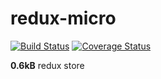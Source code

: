 # redux-micro
[![Build Status](https://travis-ci.org/coding-intl/micro-redux.svg?branch=master)](https://travis-ci.org/coding-intl/micro-redux)
[![Coverage Status](https://coveralls.io/repos/github/coding-intl/micro-redux/badge.svg?branch=master)](https://coveralls.io/github/coding-intl/micro-redux?branch=master)

**0.6kB** redux store
